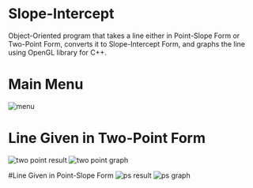 # Slope-Intercept
Object-Oriented program that takes a line either in Point-Slope Form or Two-Point Form, converts it to Slope-Intercept Form, and graphs the line<br>
using OpenGL library for C++.

# Main Menu
![menu](https://user-images.githubusercontent.com/62119661/197354291-c7dc2502-55a1-45a0-bfea-60e33849c5d8.png)

# Line Given in Two-Point Form
![two point result](https://user-images.githubusercontent.com/62119661/197354385-573de85e-0f35-4232-a848-b069620f56c7.png)
![two point graph](https://user-images.githubusercontent.com/62119661/197354390-c0212ed9-4457-417d-892a-84897224964d.png)

#Line Given in Point-Slope Form
![ps result](https://user-images.githubusercontent.com/62119661/197354409-2f1ec846-38af-4ff1-93ac-d63230e006df.png)
![ps graph](https://user-images.githubusercontent.com/62119661/197354415-c578416d-b55a-46c4-b6ae-98a5e973dba4.png)
